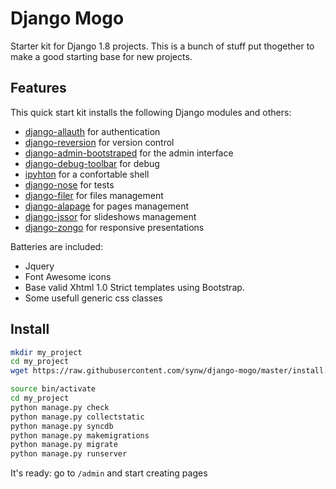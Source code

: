 Django Mogo
==============

Starter kit for Django 1.8 projects.
This is a bunch of stuff put thogether to make a good starting base for new projects.

Features
--------------

This quick start kit installs the following Django modules and others:

- [django-allauth](https://github.com/pennersr/django-allauth) for authentication
- [django-reversion](https://github.com/etianen/django-reversion) for version control
- [django-admin-bootstraped](https://github.com/django-admin-bootstrapped/django-admin-bootstrapped) for the admin interface
- [django-debug-toolbar](https://github.com/django-debug-toolbar/django-debug-toolbar) for debug
- [ipyhton](https://github.com/ipython/ipython) for a confortable shell
- [django-nose](https://github.com/django-nose/django-nose) for tests
- [django-filer](https://github.com/divio/django-filer) for files management
- [django-alapage](https://github.com/synw/django-alapage) for pages management
- [django-jssor](https://github.com/synw/django-jssor) for slideshows management
- [django-zongo](https://github.com/synw/django-zongo) for responsive presentations

Batteries are included:

- Jquery
- Font Awesome icons
- Base valid Xhtml 1.0 Strict templates using Bootstrap.
- Some usefull generic css classes

Install
--------------

  ```bash
mkdir my_project
cd my_project
wget https://raw.githubusercontent.com/synw/django-mogo/master/install.sh &&chmod a+x install.sh && ./install.sh my_project && rm install.sh

source bin/activate
cd my_project
python manage.py check
python manage.py collectstatic
python manage.py syncdb
python manage.py makemigrations
python manage.py migrate
python manage.py runserver
  ```

It's ready: go to `/admin` and start creating pages



